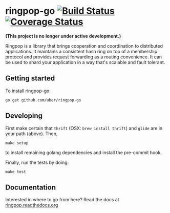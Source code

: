 ringpop-go [![Build Status](https://github.com/uber/ringpop-go/workflows/Test/badge.svg)](https://github.com/uber/ringpop-go/actions?query=workflow%3ATest) [![Coverage Status](https://coveralls.io/repos/uber/ringpop-go/badge.svg?branch=master&service=github)](https://coveralls.io/github/uber/ringpop-go?branch=master)
==========

**(This project is no longer under active development.)**

Ringpop is a library that brings cooperation and coordination to distributed
applications. It maintains a consistent hash ring on top of a membership
protocol and provides request forwarding as a routing convenience. It can be
used to shard your application in a way that's scalable and fault tolerant.

Getting started
---------------

To install ringpop-go:

```
go get github.com/uber/ringpop-go
```

Developing
----------

First make certain that `thrift` (OSX: `brew install thrift`) and `glide` are
in your path (above). Then,

```
make setup
```

to install remaining golang dependencies and install the pre-commit hook.

Finally, run the tests by doing:

```
make test
```

Documentation
--------------

Interested in where to go from here? Read the docs at
[ringpop.readthedocs.org](https://ringpop.readthedocs.org)
